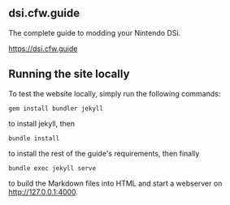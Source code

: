 ## dsi.cfw.guide
The complete guide to modding your Nintendo DSi. 

https://dsi.cfw.guide

## Running the site locally
To test the website locally, simply run the following commands:
```
gem install bundler jekyll
```
to install jekyll, then
```
bundle install
```
to install the rest of the guide's requirements, then finally
```
bundle exec jekyll serve
```
to build the Markdown files into HTML and start a webserver on http://127.0.0.1:4000.
